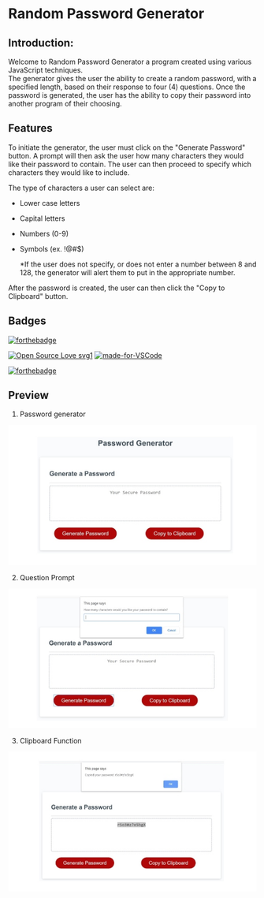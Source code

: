 # Random Password Generator 

## Introduction:
Welcome to Random Password Generator a program created using various JavaScript techniques.  
The generator gives the user the ability to create a random password, with a specified length, based on their response to four (4) questions. Once the password is generated, the user has the ability to copy their password into another program of their choosing.

 

## Features
To initiate the generator, the user must click on the "Generate Password" button. A prompt will then ask the user how many characters they would like their password to contain.
The user can then proceed to specify which characters they would like to include.

The type of characters a user can select are:

* Lower case letters
* Capital letters
* Numbers (0-9)
* Symbols (ex. !@#$)
 
    *If the user does not specify, or does not enter a number between 8 and 128, the generator will alert them to put in the appropriate number.
 
 After the password is created, the user can then click the "Copy to Clipboard" button.



## Badges

[![forthebadge](https://forthebadge.com/images/badges/check-it-out.svg)](https://lturner19.github.io/Random-Password-Generator/)

[![Open Source Love svg1](https://badges.frapsoft.com/os/v1/open-source.svg?v=103)](https://github.com/ellerbrock/open-source-badges/)
[![made-for-VSCode](https://img.shields.io/badge/Made%20for-VSCode-1f425f.svg)](https://code.visualstudio.com/)


[![forthebadge](https://forthebadge.com/images/badges/made-with-javascript.svg)](https://forthebadge.com)


## Preview

1. Password generator

![image](assets/pw_generator.jpg)

2.  Question Prompt

![image](assets/pw_question.jpg)

3. Clipboard Function

![image](assets/pw_clipboard.jpg)
